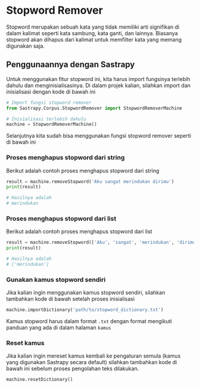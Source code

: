 # Stopword Remover
Stopword merupakan sebuah kata yang tidak memiliki arti signifikan di dalam kalimat seperti kata sambung, kata ganti, dan lainnya. Biasanya stopword akan dihapus dari kalimat untuk memfilter kata yang memang digunakan saja. 

## Penggunaannya dengan Sastrapy
Untuk menggunakan fitur stopword ini, kita harus import fungsinya terlebih dahulu dan menginisialisasinya. Di dalam projek kalian, silahkan import dan inisialisasi dengan kode di bawah ini
```python
# Import fungsi stopword remover
from Sastrapy.Corpus.StopwordRemover import StopwordRemoverMachine

# Inisialisasi terlebih dahulu
machine = StopwordRemoverMachine()
```
Selanjutnya kita sudah bisa menggunakan fungsi stopword remover seperti di bawah ini

### Proses menghapus stopword dari string
Berikut adalah contoh proses menghapus stopword dari string
```python
result = machine.removeStopword('Aku sangat merindukan dirimu')
print(result) 

# Hasilnya adalah
# merindukan
```

### Proses menghapus stopword dari list
Berikut adalah contoh proses menghapus stopword dari list
```python
result = machine.removeStopword(['Aku', 'sangat', 'merindukan', 'dirimu'])
print(result) 

# Hasilnya adalah
# ['merindukan']
```

### Gunakan kamus stopword sendiri
Jika kalian ingin menggunakan kamus stopword sendiri, silahkan tambahkan kode di bawah setelah proses inisialisasi
```python
machine.importDictionary('path/to/stopword_dictionary.txt')
```
Kamus stopword harus dalam format `.txt` dengan format mengikuti panduan yang ada di dalam halaman `kamus`

### Reset kamus
Jika kalian ingin mereset kamus kembali ke pengaturan semula (kamus yang digunakan Sastrapy secara default) silahkan tambahkan kode di bawah ini sebelum proses pengolahan teks dilakukan.
```python
machine.resetDictionary()
```